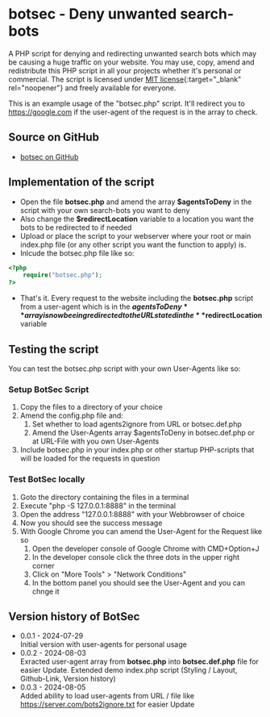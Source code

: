 # botsec - Deny unwanted search-bots
 A PHP script for denying and redirecting unwanted search bots which may be causing a huge traffic on your website. You may use, copy, amend and redistribute this PHP script in all your projects whether it's personal or commercial. The script is licensed under [MIT license](https://opensource.org/license/mit){:target="_blank" rel="noopener"} and freely available for everyone.

This is an example usage of the "botsec.php" script. It'll redirect you to https://google.com if the user-agent of the request is in the array to check.

## Source on GitHub
- [botsec on GitHub](https://github.com/kimhauser/botsec)

## Implementation of the script
* Open the file **botsec.php** and amend the array **$agentsToDeny** in the script with your own search-bots you want to deny
* Also change the **$redirectLocation** variable to a location you want the bots to be redirected to if needed
* Upload or place the script to your webserver where your root or main index.php file (or any other script you want the function to apply) is. 
* Inlcude the botsec.php file like so:

```php
<?php
	require("botsec.php");
?>
```
* That's it. Every request to the website including the **botsec.php** script from a user-agent which is in the **$agentsToDeny** array is now beeing redirected to the URL stated in the **$redirectLocation** variable

## Testing the script
You can test the botsec.php script with your own User-Agents like so:

### Setup BotSec Script
1. Copy the files to a directory of your choice
2. Amend the config.php file and:
	1. Set whether to load agents2ignore from URL or botsec.def.php
	2. Amend the User-Agents array $agentsToDeny in botsec.def.php or at URL-File with you own User-Agents
3. Include botsec.php in your index.php or other startup PHP-scripts that will be loaded for the requests in question

### Test BotSec locally
1. Goto the directory containing the files in a terminal
2. Execute "php -S 127.0.0.1:8888" in the terminal
3. Open the address "127.0.0.1:8888" with your Webbrowser of choice
4. Now you should see the success message
5. With Google Chrome you can amend the User-Agent for the Request like so
	1. Open the developer console of Google Chrome with CMD+Option+J
	2. In the developer console click the three dots in the upper right corner
	3. Click on "More Tools" > "Network Conditions"
	4. In the bottom panel you should see the User-Agent and you can chnge it

## Version history of **BotSec**
- 0.0.1 - 2024-07-29<br>Initial version with user-agents for personal usage
- 0.0.2 - 2024-08-03<br>Exracted user-agent array from **botsec.php** into **botsec.def.php** file for easier Update. Extended demo index.php script (Styling / Layout, Github-Link, Version history)
- 0.0.3 - 2024-08-05<br>Added ability to load user-agents from URL / file like https://server.com/bots2ignore.txt for easier Update
